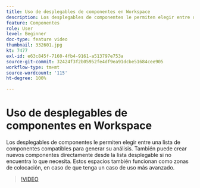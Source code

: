 ```yaml
---
title: Uso de desplegables de componentes en Workspace
description: Los desplegables de componentes le permiten elegir entre una lista de componentes compatibles para generar su análisis. También puede crear nuevos componentes directamente desde la lista desplegable si no encuentra lo que necesita. Estos espacios también funcionan como zonas de colocación, en caso de que tenga un caso de uso más avanzado.
feature: Componentes
role: User
level: Beginner
doc-type: feature video
thumbnail: 332601.jpg
kt: 7477
exl-id: e63c845f-7160-4fb4-9161-a513797e753a
source-git-commit: 32424f3f2b05952fe4df9ea91dcbe51684cee905
workflow-type: tm+mt
source-wordcount: '115'
ht-degree: 100%

---
```


# Uso de desplegables de componentes en Workspace

Los desplegables de componentes le permiten elegir entre una lista de componentes compatibles para generar su análisis. También puede crear nuevos componentes directamente desde la lista desplegable si no encuentra lo que necesita. Estos espacios también funcionan como zonas de colocación, en caso de que tenga un caso de uso más avanzado.

>[!VIDEO](https://video.tv.adobe.com/v/332601/?quality=12&learn=on)
